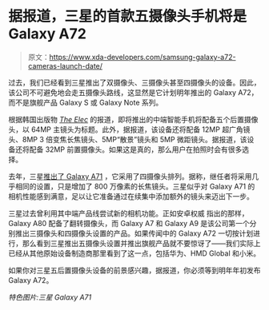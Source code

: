 # 据报道，三星的首款五摄像头手机将是 Galaxy A72

> 原文：<https://www.xda-developers.com/samsung-galaxy-a72-cameras-launch-date/>

过去，我们已经看到三星推出了双摄像头、三摄像头甚至四摄像头的设备。因此，该公司不可避免地会走五摄像头路线，这显然是它计划明年推出的 Galaxy A72，而不是旗舰产品 Galaxy S 或 Galaxy Note 系列。

根据韩国出版物 [*The Elec*](http://www.thelec.kr/news/articleView.html?idxno=7913) 的报道，即将推出的中端智能手机将配备五个后置摄像头，以 64MP 主镜头为标题。此外，据报道，该设备还将配备 12MP 超广角镜头、8MP 3 倍变焦长焦镜头、5MP“散景”镜头和 5MP 微距镜头。据报道，该设备还将配备 32MP 前置摄像头。如果这是真的，那么用户在拍照时会有很多选择。

去年，三星[推出了 Galaxy A71](https://www.xda-developers.com/samsung-galaxy-a71-punch-hole-display-64mp-quad-rear-camera/) ，它采用了四摄像头排列。据称，继任者将采用几乎相同的设置，只是增加了 800 万像素的长焦镜头。三星似乎对 Galaxy A71 的相机性能感到满意，足以让它准备通过在续集中添加额外的镜头来迈出下一步。

三星过去曾利用其中端产品线尝试新的相机功能。正如安卓权威 指出的那样，Galaxy A80 配备了翻转摄像头，而 Galaxy A7 和 Galaxy A9 是该公司第一个分别推出三摄像头和四摄像头设置的产品。如果传闻中的 Galaxy A72 一切按计划进行，那么看到三星推出五摄像头设置并推出旗舰产品就不要惊讶了——我们实际上已经从其他原始设备制造商那里看到了这一点，包括华为、HMD Global 和小米。

如果你对三星五后置摄像头设备的前景感兴趣，据报道，你必须等到明年年初发布 Galaxy A72。

*特色图片:三星 Galaxy A71*
